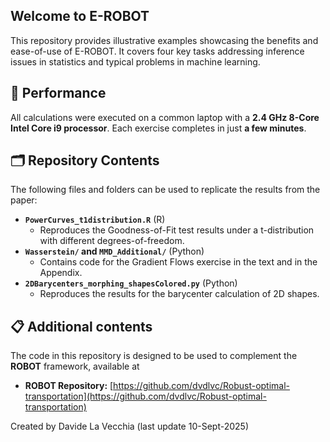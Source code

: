 ## Welcome to E-ROBOT

This repository provides illustrative examples showcasing the benefits and ease-of-use of E-ROBOT. It covers four key tasks addressing inference issues in statistics and typical problems in machine learning.

## 🚀 Performance

All calculations were executed on a common laptop with a **2.4 GHz 8-Core Intel Core i9 processor**. Each exercise completes in just **a few minutes**.


## 🗂 Repository Contents

The following files and folders can be used to replicate the results from the paper:

*   **`PowerCurves_t1distribution.R`** (R)
    *   Reproduces the Goodness-of-Fit test results under a t-distribution with different degrees-of-freedom.
*   **`Wasserstein/` and `MMD_Additional/`** (Python)
    *   Contains code for the Gradient Flows exercise in the text and in the Appendix.
*   **`2DBarycenters_morphing_shapesColored.py`** (Python)
    *   Reproduces the results for the barycenter calculation of 2D shapes.
 
## 📋 Additional contents

The code in this repository is designed to be used to complement the **ROBOT** framework, available at
*   **ROBOT Repository:** [https://github.com/dvdlvc/Robust-optimal-transportation](https://github.com/dvdlvc/Robust-optimal-transportation)

 
Created by Davide La Vecchia (last update 10-Sept-2025)
